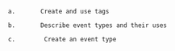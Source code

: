 
     a.       Create and use tags
     
     b.       Describe event types and their uses
     
     c.        Create an event type
